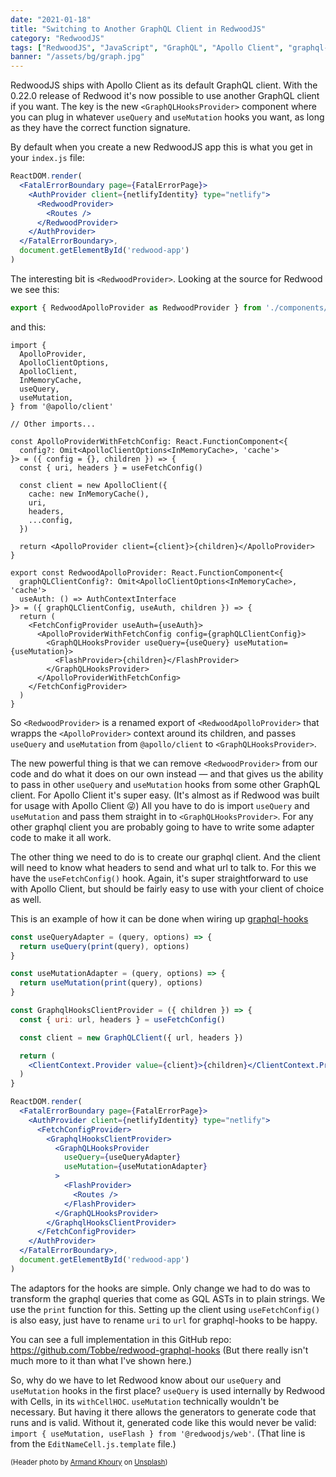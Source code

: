 ```yaml
---
date: "2021-01-18"
title: "Switching to Another GraphQL Client in RedwoodJS"
category: "RedwoodJS"
tags: ["RedwoodJS", "JavaScript", "GraphQL", "Apollo Client", "graphql-hooks"]
banner: "/assets/bg/graph.jpg"
---
```


RedwoodJS ships with Apollo Client as its default GraphQL client. With the 0.22.0 release of Redwood it's now possible to use another GraphQL client if you want. The key is the new `<GraphQLHooksProvider>` component where you can plug in whatever `useQuery` and `useMutation` hooks you want, as long as they have the correct function signature.

By default when you create a new RedwoodJS app this is what you get in your `index.js` file:

```jsx
ReactDOM.render(
  <FatalErrorBoundary page={FatalErrorPage}>
    <AuthProvider client={netlifyIdentity} type="netlify">
      <RedwoodProvider>
        <Routes />
      </RedwoodProvider>
    </AuthProvider>
  </FatalErrorBoundary>,
  document.getElementById('redwood-app')
)
```

The interesting bit is `<RedwoodProvider>`. Looking at the source for Redwood we see this:

```js
export { RedwoodApolloProvider as RedwoodProvider } from './components/RedwoodApolloProvider'
```

and this:

```tsx
import {
  ApolloProvider,
  ApolloClientOptions,
  ApolloClient,
  InMemoryCache,
  useQuery,
  useMutation,
} from '@apollo/client'

// Other imports...

const ApolloProviderWithFetchConfig: React.FunctionComponent<{
  config?: Omit<ApolloClientOptions<InMemoryCache>, 'cache'>
}> = ({ config = {}, children }) => {
  const { uri, headers } = useFetchConfig()

  const client = new ApolloClient({
    cache: new InMemoryCache(),
    uri,
    headers,
    ...config,
  })

  return <ApolloProvider client={client}>{children}</ApolloProvider>
}

export const RedwoodApolloProvider: React.FunctionComponent<{
  graphQLClientConfig?: Omit<ApolloClientOptions<InMemoryCache>, 'cache'>
  useAuth: () => AuthContextInterface
}> = ({ graphQLClientConfig, useAuth, children }) => {
  return (
    <FetchConfigProvider useAuth={useAuth}>
      <ApolloProviderWithFetchConfig config={graphQLClientConfig}>
        <GraphQLHooksProvider useQuery={useQuery} useMutation={useMutation}>
          <FlashProvider>{children}</FlashProvider>
        </GraphQLHooksProvider>
      </ApolloProviderWithFetchConfig>
    </FetchConfigProvider>
  )
}
```

So `<RedwoodProvider>` is a renamed export of `<RedwoodApolloProvider>` that wrapps the `<ApolloProvider>` context around its children, and passes `useQuery` and `useMutation` from `@apollo/client` to `<GraphQLHooksProvider>`.

The new powerful thing is that we can remove `<RedwoodProvider>` from our code and do what it does on our own instead &mdash; and that gives us the ability to pass in other `useQuery` and `useMutation` hooks from some other GraphQL client. For Apollo Client it's super easy. (It's almost as if Redwood was built for usage with Apollo Client 😜) All you have to do is import `useQuery` and `useMutation` and pass them straight in to `<GraphQLHooksProvider>`. For any other graphql client you are probably going to have to write some adapter code to make it all work.

The other thing we need to do is to create our graphql client. And the client will need to know what headers to send and what url to talk to. For this we have the `useFetchConfig()` hook. Again, it's super straightforward to use with Apollo Client, but should be fairly easy to use with your client of choice as well.

This is an example of how it can be done when wiring up [graphql-hooks](https://github.com/nearform/graphql-hooks)

```jsx
const useQueryAdapter = (query, options) => {
  return useQuery(print(query), options)
}

const useMutationAdapter = (query, options) => {
  return useMutation(print(query), options)
}

const GraphqlHooksClientProvider = ({ children }) => {
  const { uri: url, headers } = useFetchConfig()

  const client = new GraphQLClient({ url, headers })

  return (
    <ClientContext.Provider value={client}>{children}</ClientContext.Provider>
  )
}

ReactDOM.render(
  <FatalErrorBoundary page={FatalErrorPage}>
    <AuthProvider client={netlifyIdentity} type="netlify">
      <FetchConfigProvider>
        <GraphqlHooksClientProvider>
          <GraphQLHooksProvider
            useQuery={useQueryAdapter}
            useMutation={useMutationAdapter}
          >
            <FlashProvider>
              <Routes />
            </FlashProvider>
          </GraphQLHooksProvider>
        </GraphqlHooksClientProvider>
      </FetchConfigProvider>
    </AuthProvider>
  </FatalErrorBoundary>,
  document.getElementById('redwood-app')
)
```

The adaptors for the hooks are simple. Only change we had to do was to transform the graphql queries that come as GQL ASTs in to plain strings. We use the `print` function for this. Setting up the client using `useFetchConfig()` is also easy, just have to rename `uri` to `url` for graphql-hooks to be happy.

You can see a full implementation in this GitHub repo: https://github.com/Tobbe/redwood-graphql-hooks (But there really isn't much more to it than what I've shown here.)

So, why do we have to let Redwood know about our `useQuery` and `useMutation` hooks in the first place? `useQuery` is used internally by Redwood with Cells, in its `withCellHOC`. `useMutation` technically wouldn't be necessary. But having it there allows the generators to generate code that runs and is valid. Without it, generated code like this would never be valid: `import { useMutation, useFlash } from '@redwoodjs/web'`. (That line is from the `EditNameCell.js.template` file.)

<span style="font-size: 80%">(Header photo by <a href="https://unsplash.com/@armand_khoury?utm_source=unsplash&amp;utm_medium=referral&amp;utm_content=creditCopyText">Armand Khoury</a> on <a href="https://unsplash.com/s/photos/graph?utm_source=unsplash&amp;utm_medium=referral&amp;utm_content=creditCopyText">Unsplash</a>)</span>